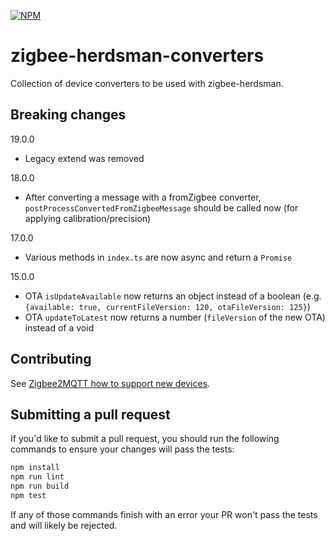 [![NPM](https://nodei.co/npm/zigbee-herdsman-converters.png)](https://nodei.co/npm/zigbee-herdsman-converters/)

# zigbee-herdsman-converters
Collection of device converters to be used with zigbee-herdsman.

## Breaking changes
19.0.0
- Legacy extend was removed

18.0.0
- After converting a message with a fromZigbee converter, `postProcessConvertedFromZigbeeMessage` should be called now (for applying calibration/precision)

17.0.0
- Various methods in `index.ts` are now async and return a `Promise`

15.0.0
- OTA `isUpdateAvailable` now returns an object instead of a boolean (e.g. `{available: true, currentFileVersion: 120, otaFileVersion: 125}`)
- OTA `updateToLatest` now returns a number (`fileVersion` of the new OTA) instead of a void

## Contributing
See [Zigbee2MQTT how to support new devices](https://www.zigbee2mqtt.io/advanced/support-new-devices/01_support_new_devices.html).

## Submitting a pull request
If you'd like to submit a pull request, you should run the following commands to ensure your changes will pass the tests:
```sh
npm install
npm run lint
npm run build
npm test
```

If any of those commands finish with an error your PR won't pass the tests and will likely be rejected.

